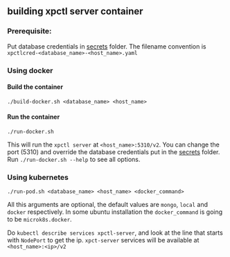 ## building xpctl server container

### Prerequisite:

Put database credentials in [secrets](secrets) folder. The filename convention is `xpctlcred-<database_name>-<host_name>.yaml` 


### Using docker

#### Build the container

```
./build-docker.sh <database_name> <host_name>
```
#### Run the container

```
./run-docker.sh
```

This will run the `xpctl server` at `<host_name>:5310/v2`. You can change the port (5310) and override the database credentials put in the [secrets](secrets) folder. Run `./run-docker.sh --help` to see all options.

### Using kubernetes

```
./run-pod.sh <database_name> <host_name> <docker_command> 
```

All this arguments are optional, the default values are `mongo`, `local` and `docker` respectively. In some ubuntu installation the `docker_command` is going to be `microk8s.docker`.

Do `kubectl describe services xpctl-server`, and look at the line 
that starts with `NodePort` to get the ip. `xpct-server` services will be available at `<host_name>:<ip>/v2`
